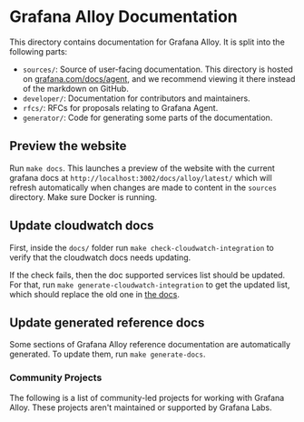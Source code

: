 # Grafana Alloy Documentation

This directory contains documentation for Grafana Alloy. It is split into the
following parts:

* `sources/`: Source of user-facing documentation. This directory is hosted on
  [grafana.com/docs/agent](https://grafana.com/docs/agent/latest/), and we
  recommend viewing it there instead of the markdown on
  GitHub.
* `developer/`: Documentation for contributors and maintainers.
* `rfcs/`: RFCs for proposals relating to Grafana Agent.
* `generator/`: Code for generating some parts of the documentation.

## Preview the website

Run `make docs`. This launches a preview of the website with the current grafana docs at `http://localhost:3002/docs/alloy/latest/` which will refresh automatically when changes are made to content in the `sources` directory.
Make sure Docker is running.

## Update cloudwatch docs

First, inside the `docs/` folder run `make check-cloudwatch-integration` to verify that the cloudwatch docs needs updating.

If the check fails, then the doc supported services list should be updated. For that, run `make generate-cloudwatch-integration` to get the updated list, which should replace the old one in [the docs](./sources/static/configuration/integrations/cloudwatch-exporter-config.md).

## Update generated reference docs

Some sections of Grafana Alloy reference documentation are automatically generated. To update them, run `make generate-docs`.

### Community Projects

The following is a list of community-led projects for working with Grafana Alloy. These projects aren't maintained or supported by Grafana Labs.

<!--
#### Juju (Charmed Operator)

The [grafana-agent-k8s](https://github.com/canonical/grafana-agent-operator) charmed operator runs with [Juju](https://juju.is) the Grafana Agent on Kubernetes.
The Grafana Agent charmed operator is designed to work with the [Logs, Metrics and Alerts](https://juju.is/docs/lma2) observability stack.
-->